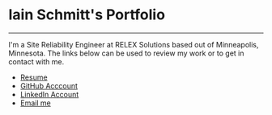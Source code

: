 Iain Schmitt's Portfolio
===
<hr></hr>

I'm a Site Reliability Engineer at RELEX Solutions based out of Minneapolis, Minnesota.
The links below can be used to review my work or to get in contact with me.
- <a href="/resume">Resume</a>
- <a href="https://github.com/eoncarlyle">GitHub Acccount</a>
- <a href="https://www.linkedin.com/in/iain-schmitt/">LinkedIn Account<a>
- <a href="mailto:contact@iainschmitt.com">Email me</a>
